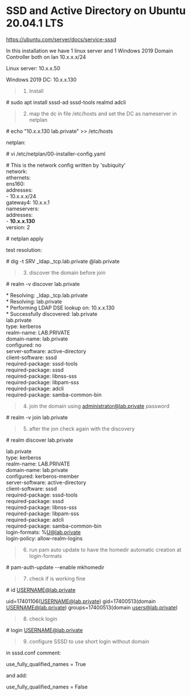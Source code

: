 SSD and Active Directory on  Ubuntu 20.04.1 LTS
=====
https://ubuntu.com/server/docs/service-sssd

In this installation we have 1 linux server and 1 Windows 2019 Domain Controller both on lan 10.x.x.x/24

Linux server: 10.x.x.50

Windows 2019 DC: 10.x.x.130

>1. Install 

\# sudo apt install sssd-ad sssd-tools realmd adcli

>2. map the dc in file /etc/hosts and set the DC as nameserver in netplan

\# echo "10.x.x.130 lab.private" >> /etc/hosts

netplan:

\# vi /etc/netplan/00-installer-config.yaml


\# This is the network config written by 'subiquity' <br>
network:<br>
  ethernets:<br>
    ens160:<br>
      addresses:<br>
      - 10.x.x.x/24<br>
      gateway4: 10.x.x.1<br>
      nameservers:<br>
        addresses:<br>
        - **10.x.x.130**<br>
  version: 2<br>
  
\# netplan apply

test resolution:

\# dig -t SRV _ldap._tcp.lab.private @lab.private



>3. discover the domain before join

\# realm -v discover lab.private


\* Resolving: _ldap._tcp.lab.private<br>
\* Resolving: lab.private<br>
\* Performing LDAP DSE lookup on: 10.x.x.130<br>
\* Successfully discovered: lab.private<br>
lab.private<br>
  type: kerberos<br>
  realm-name: LAB.PRIVATE<br>
  domain-name: lab.private<br>
  configured: no<br>
  server-software: active-directory<br>
  client-software: sssd<br>
  required-package: sssd-tools<br>
  required-package: sssd<br>
  required-package: libnss-sss<br>
  required-package: libpam-sss<br>
  required-package: adcli<br>
  required-package: samba-common-bin<br>
  
>4. join the domain using administrator@lab.private password
  
  \# realm -v join lab.private
  
>5. after the jon check again with the discovery
  
\# realm discover lab.private

lab.private<br>
  type: kerberos<br>
  realm-name: LAB.PRIVATE<br>
  domain-name: lab.private<br>
  configured: kerberos-member<br>
  server-software: active-directory<br>
  client-software: sssd<br>
  required-package: sssd-tools<br>
  required-package: sssd<br>
  required-package: libnss-sss<br>
  required-package: libpam-sss<br>
  required-package: adcli<br>
  required-package: samba-common-bin<br>
  login-formats: %U@lab.private<br>
  login-policy: allow-realm-logins<br>
  

>6. run pam auto update to have the homedir automatic creation at login-formats

\# pam-auth-update --enable mkhomedir

>7. check if is working fine

\# id USERNAME@lab.private

uid=17401106(USERNAME@lab.private) gid=17400513(domain USERNAME@lab.private) groups=17400513(domain users@lab.private)

>8. check login

\# login USERNAME@lab.private


>9. configure SSSD to use short login without domain

in sssd.conf comment:

use_fully_qualified_names = True

and add:

use_fully_qualified_names = False





  
  